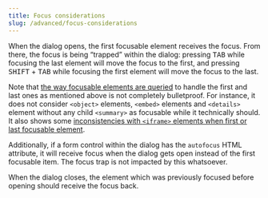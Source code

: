 ```yaml
---
title: Focus considerations
slug: /advanced/focus-considerations
---
```


When the dialog opens, the first focusable element receives the focus. From there, the focus is being “trapped” within the dialog: pressing <kbd>TAB</kbd> while focusing the last element will move the focus to the first, and pressing <kbd>SHIFT</kbd> + <kbd>TAB</kbd> while focusing the first element will move the focus to the last.

Note that [the way focusable elements are queried](https://github.com/KittyGiraudel/focusable-selectors) to handle the first and last ones as mentioned above is not completely bulletproof. For instance, it does not consider `<object>` elements, `<embed>` elements and `<details>` element without any child `<summary>` as focusable while it technically should. It also shows some [inconsistencies with `<iframe>` elements when first or last focusable element](https://github.com/KittyGiraudel/a11y-dialog/issues/149).

Additionally, if a form control within the dialog has the `autofocus` HTML attribute, it will receive focus when the dialog gets open instead of the first focusable item. The focus trap is not impacted by this whatsoever.

When the dialog closes, the element which was previously focused before opening should receive the focus back.
